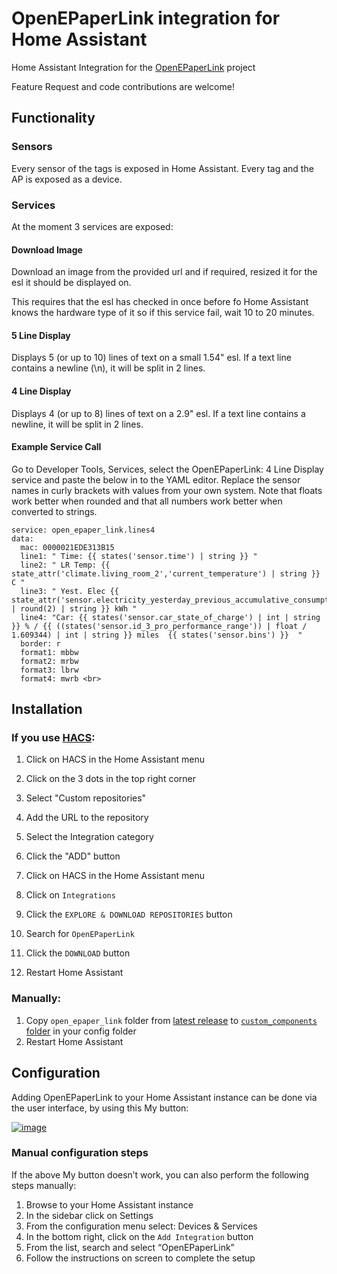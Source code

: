 # OpenEPaperLink integration for Home Assistant

Home Assistant Integration for the <a href="https://github.com/jjwbruijn/OpenEPaperLink">OpenEPaperLink</a> project

Feature Request and code contributions are welcome!

## Functionality

### Sensors

Every sensor of the tags is exposed in Home Assistant.
Every tag and the AP is exposed as a device.

### Services

At the moment 3 services are exposed:

#### Download Image

Download an image from the provided url and if required, resized it for the esl it should be displayed on.

This requires that the esl has checked in once before fo Home Assistant knows the hardware type of it so if this service fail, wait 10 to 20 minutes.

#### 5 Line Display

Displays 5 (or up to 10) lines of text on a small 1.54" esl. If a text line contains a newline (\n), it will be split in 2 lines.

#### 4 Line Display

Displays 4 (or up to 8) lines of text on a 2.9" esl. If a text line contains a newline, it will be split in 2 lines.

#### Example Service Call
Go to Developer Tools, Services, select the OpenEPaperLink: 4 Line Display service and paste the below in to the YAML editor. Replace the sensor names in curly brackets with values from your own system. Note that floats work better when rounded and that all numbers work better when converted to strings.

```
service: open_epaper_link.lines4 
data: 
  mac: 0000021EDE313B15 
  line1: " Time: {{ states('sensor.time') | string }} " 
  line2: " LR Temp: {{ state_attr('climate.living_room_2','current_temperature') | string }} C " 
  line3: " Yest. Elec {{ state_attr('sensor.electricity_yesterday_previous_accumulative_consumption','total') | round(2) | string }} kWh " 
  line4: "Car: {{ states('sensor.car_state_of_charge') | int | string }} % / {{ ((states('sensor.id_3_pro_performance_range')) | float / 1.609344) | int | string }} miles  {{ states('sensor.bins') }}  " 
  border: r 
  format1: mbbw 
  format2: mrbw 
  format3: lbrw 
  format4: mwrb <br>
```

## Installation

### If you use [HACS](https://hacs.xyz/):

1. Click on HACS in the Home Assistant menu
2. Click on the 3 dots in the top right corner
3. Select "Custom repositories"
4. Add the URL to the repository
5. Select the Integration category
6. Click the "ADD" button

7. Click on HACS in the Home Assistant menu
8. Click on `Integrations`
9. Click the `EXPLORE & DOWNLOAD REPOSITORIES` button
10. Search for `OpenEPaperLink`
11. Click the `DOWNLOAD` button
12. Restart Home Assistant

### Manually:

1. Copy `open_epaper_link` folder from [latest release](https://github.com/jonasniesner/open_epaper_link_homeassistant/releases/latest) to [`custom_components` folder](https://developers.home-assistant.io/docs/creating_integration_file_structure/#where-home-assistant-looks-for-integrations) in your config folder
2. Restart Home Assistant

## Configuration

Adding OpenEPaperLink to your Home Assistant instance can be done via the user interface, by using this My button:

[![image](https://user-images.githubusercontent.com/31328123/189550000-6095719b-ca38-4860-b817-926b19de1b32.png)](https://my.home-assistant.io/redirect/config_flow_start?domain=open_epaper_link)

### Manual configuration steps
If the above My button doesn’t work, you can also perform the following steps manually:

1. Browse to your Home Assistant instance
2. In the sidebar click on  Settings
3. From the configuration menu select: Devices & Services
4. In the bottom right, click on the `Add Integration` button
5. From the list, search and select “OpenEPaperLink”
6. Follow the instructions on screen to complete the setup


